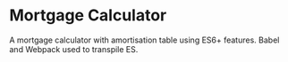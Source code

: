 # Mortgage Calculator
A mortgage calculator with amortisation table using ES6+ features. Babel and Webpack used to transpile ES.
